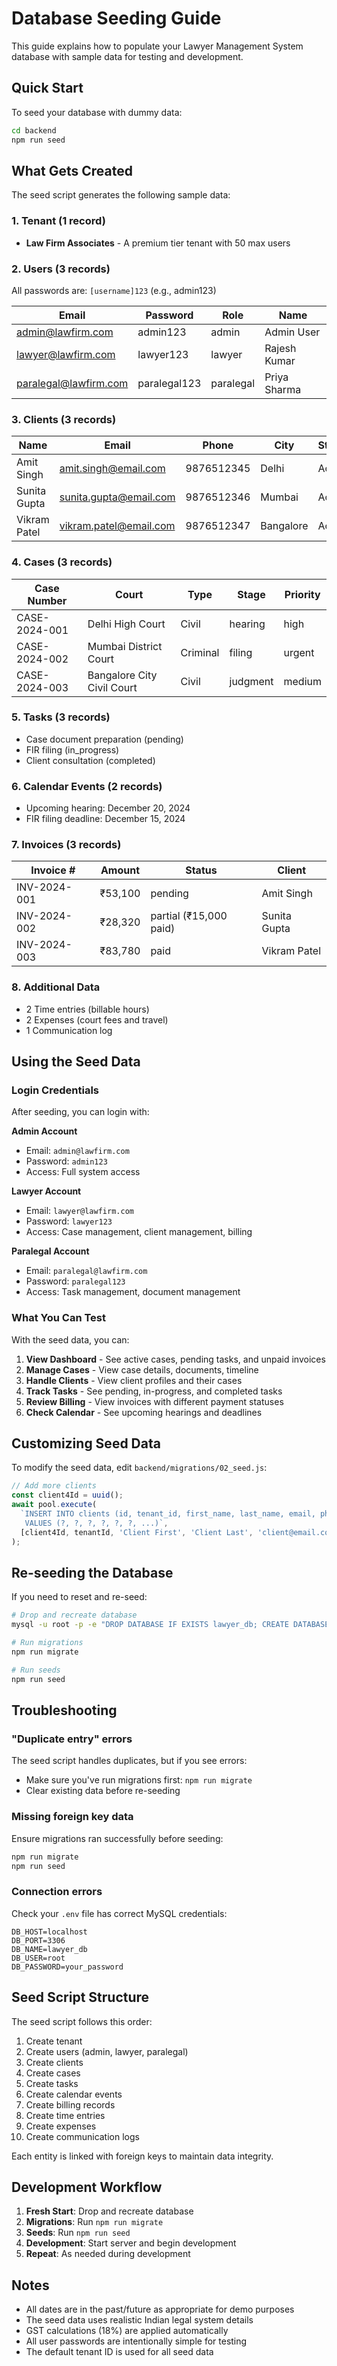 # Database Seeding Guide

This guide explains how to populate your Lawyer Management System database with sample data for testing and development.

## Quick Start

To seed your database with dummy data:

```bash
cd backend
npm run seed
```

## What Gets Created

The seed script generates the following sample data:

### 1. **Tenant** (1 record)
- **Law Firm Associates** - A premium tier tenant with 50 max users

### 2. **Users** (3 records)

All passwords are: `[username]123` (e.g., admin123)

| Email | Password | Role | Name |
|-------|----------|------|------|
| admin@lawfirm.com | admin123 | admin | Admin User |
| lawyer@lawfirm.com | lawyer123 | lawyer | Rajesh Kumar |
| paralegal@lawfirm.com | paralegal123 | paralegal | Priya Sharma |

### 3. **Clients** (3 records)

| Name | Email | Phone | City | Status |
|------|-------|-------|------|--------|
| Amit Singh | amit.singh@email.com | 9876512345 | Delhi | Active |
| Sunita Gupta | sunita.gupta@email.com | 9876512346 | Mumbai | Active |
| Vikram Patel | vikram.patel@email.com | 9876512347 | Bangalore | Active |

### 4. **Cases** (3 records)

| Case Number | Court | Type | Stage | Priority |
|-------------|-------|------|-------|----------|
| CASE-2024-001 | Delhi High Court | Civil | hearing | high |
| CASE-2024-002 | Mumbai District Court | Criminal | filing | urgent |
| CASE-2024-003 | Bangalore City Civil Court | Civil | judgment | medium |

### 5. **Tasks** (3 records)

- Case document preparation (pending)
- FIR filing (in_progress)
- Client consultation (completed)

### 6. **Calendar Events** (2 records)

- Upcoming hearing: December 20, 2024
- FIR filing deadline: December 15, 2024

### 7. **Invoices** (3 records)

| Invoice # | Amount | Status | Client |
|-----------|--------|--------|--------|
| INV-2024-001 | ₹53,100 | pending | Amit Singh |
| INV-2024-002 | ₹28,320 | partial (₹15,000 paid) | Sunita Gupta |
| INV-2024-003 | ₹83,780 | paid | Vikram Patel |

### 8. **Additional Data**

- 2 Time entries (billable hours)
- 2 Expenses (court fees and travel)
- 1 Communication log

## Using the Seed Data

### Login Credentials

After seeding, you can login with:

**Admin Account**
- Email: `admin@lawfirm.com`
- Password: `admin123`
- Access: Full system access

**Lawyer Account**
- Email: `lawyer@lawfirm.com`
- Password: `lawyer123`
- Access: Case management, client management, billing

**Paralegal Account**
- Email: `paralegal@lawfirm.com`
- Password: `paralegal123`
- Access: Task management, document management

### What You Can Test

With the seed data, you can:

1. **View Dashboard** - See active cases, pending tasks, and unpaid invoices
2. **Manage Cases** - View case details, documents, timeline
3. **Handle Clients** - View client profiles and their cases
4. **Track Tasks** - See pending, in-progress, and completed tasks
5. **Review Billing** - View invoices with different payment statuses
6. **Check Calendar** - See upcoming hearings and deadlines

## Customizing Seed Data

To modify the seed data, edit `backend/migrations/02_seed.js`:

```javascript
// Add more clients
const client4Id = uuid();
await pool.execute(
  `INSERT INTO clients (id, tenant_id, first_name, last_name, email, phone, ...)
   VALUES (?, ?, ?, ?, ?, ?, ...)`,
  [client4Id, tenantId, 'Client First', 'Client Last', 'client@email.com', '9876543210', ...]
);
```

## Re-seeding the Database

If you need to reset and re-seed:

```bash
# Drop and recreate database
mysql -u root -p -e "DROP DATABASE IF EXISTS lawyer_db; CREATE DATABASE lawyer_db;"

# Run migrations
npm run migrate

# Run seeds
npm run seed
```

## Troubleshooting

### "Duplicate entry" errors

The seed script handles duplicates, but if you see errors:
- Make sure you've run migrations first: `npm run migrate`
- Clear existing data before re-seeding

### Missing foreign key data

Ensure migrations ran successfully before seeding:
```bash
npm run migrate
npm run seed
```

### Connection errors

Check your `.env` file has correct MySQL credentials:
```env
DB_HOST=localhost
DB_PORT=3306
DB_NAME=lawyer_db
DB_USER=root
DB_PASSWORD=your_password
```

## Seed Script Structure

The seed script follows this order:

1. Create tenant
2. Create users (admin, lawyer, paralegal)
3. Create clients
4. Create cases
5. Create tasks
6. Create calendar events
7. Create billing records
8. Create time entries
9. Create expenses
10. Create communication logs

Each entity is linked with foreign keys to maintain data integrity.

## Development Workflow

1. **Fresh Start**: Drop and recreate database
2. **Migrations**: Run `npm run migrate`
3. **Seeds**: Run `npm run seed`
4. **Development**: Start server and begin development
5. **Repeat**: As needed during development

## Notes

- All dates are in the past/future as appropriate for demo purposes
- The seed data uses realistic Indian legal system details
- GST calculations (18%) are applied automatically
- All user passwords are intentionally simple for testing
- The default tenant ID is used for all seed data

